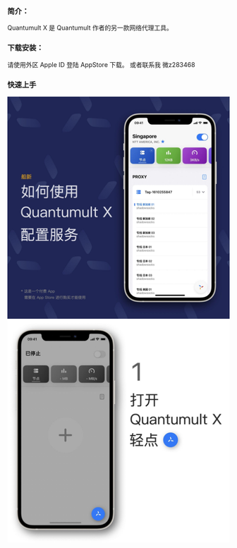 ### 简介：
Quantumult X 是 Quantumult 作者的另一款网络代理工具。
    
            

### 下载安装：
请使用外区 Apple ID 登陆 AppStore 下载。 或者联系我 微z283468
    

### 快速上手

![输入图片说明](WEiHLdcRonAa9hS.jpg)
![输入图片说明](../image.png)